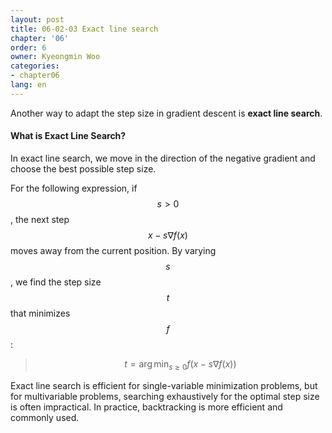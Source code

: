 ```yaml
---
layout: post
title: 06-02-03 Exact line search
chapter: '06'
order: 6
owner: Kyeongmin Woo
categories:
- chapter06
lang: en
---
```


Another way to adapt the step size in gradient descent is **exact line search**.

#### What is Exact Line Search?
In exact line search, we move in the direction of the negative gradient and choose the best possible step size.

For the following expression, if $$s > 0$$, the next step $$x - s \nabla f(x)$$ moves away from the current position. By varying $$s$$, we find the step size $$t$$ that minimizes $$f$$:

> $$t = \arg\min_{s \ge 0} f(x - s \nabla f(x))$$

Exact line search is efficient for single-variable minimization problems, but for multivariable problems, searching exhaustively for the optimal step size is often impractical. In practice, backtracking is more efficient and commonly used.